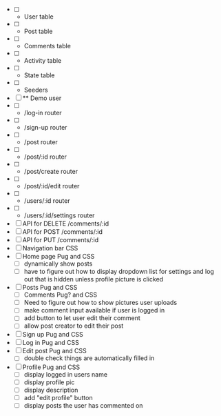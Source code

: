 - [ ]  * User table
- [ ]  * Post table
- [ ]  * Comments table
- [ ]  * Activity table
- [ ]  * State table
- [ ]  * Seeders
- [ ]  ** Demo user
- [ ]  * /log-in router
- [ ]  * /sign-up router
- [ ]  * /post router
- [ ]  * /post/:id router
- [ ]  * /post/create router
- [ ]  * /post/:id/edit router
- [ ]  * /users/:id router
- [ ]  * /users/:id/settings router
- [ ]  API for DELETE /comments/:id
- [ ]  API for POST /comments/:id
- [ ]  API for PUT /comments/:id
- [ ]  Navigation bar CSS
- [ ]  Home page Pug and CSS
    - [ ]  dynamically show posts
    - [ ]  have to figure out how to display dropdown list for settings and log out that is hidden unless profile picture is clicked
- [ ]  Posts Pug and CSS
    - [ ]  Comments Pug? and CSS
    - [ ]  Need to figure out how to show pictures user uploads
    - [ ]  make comment input available if user is logged in
    - [ ]  add button to let user edit their comment
    - [ ]  allow post creator to edit their post
- [ ]  Sign up Pug and CSS
- [ ]  Log in Pug and CSS
- [ ]  Edit post Pug and CSS
    - [ ]  double check things are automatically filled in
- [ ]  Profile Pug and CSS
    - [ ]  display logged in users name
    - [ ]  display profile pic
    - [ ]  display description
    - [ ]  add "edit profile" button
    - [ ]  display posts the user has commented on
